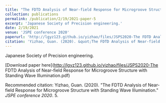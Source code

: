 ```yaml
---
title: "The FDTD Analysis of Near-field Response for Microgroove Structure with Standing Wave Illumination"
collection: publications
permalink: /publication/2/19/2021-paper-5
excerpt: 'Japanese Society of Precision engineering.'
date: 2/19/2021
venue: 'JSPE conference 2020'
paperurl: 'http://lgyz123.github.io/yizhao/files/JSPS2020-The FDTD Analysis of Near-field Response for Microgroove Structure with Standing Wave Illumination.pdf'
citation: 'Yizhao, Guan. (2020). &quot;The FDTD Analysis of Near-field Response for Microgroove Structure with Standing Wave Illumination.&quot; <i>JSPE conference 2020</i>. 5.'
---
```

Japanese Society of Precision engineering.

[Download paper here](http://lgyz123.github.io/yizhao/files/JSPS2020-The FDTD Analysis of Near-field Response for Microgroove Structure with Standing Wave Illumination.pdf)

Recommended citation: Yizhao, Guan. (2020). "The FDTD Analysis of Near-field Response for Microgroove Structure with Standing Wave Illumination." <i>JSPE conference 2020</i>. 5.